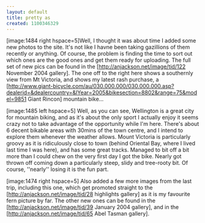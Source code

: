 ```yaml
---
layout: default
title: pretty as
created: 1100346329
---
```

[image:1484 right hspace=5]Well, I thought it was about time I added some new photos to the site.  It's not like I havne been taking gazillions of them recently or anything.  Of course, the problem is finding the time to sort out which ones are the good ones and get them ready for uploading.  The full set of new pics can be found in the [http://anjackson.net/image/tid/122 November 2004 gallery].  The one off to the right here shows a southernly view from Mt Victoria, and shows my latest rash purchase, a [http://www.giant-bicycle.com/au/030.000.000/030.000.000.asp?dealerid=&dealercountry=&lYear=2005&bikesection=8802&range=75&model=9851 Giant Rincon] mountain bike...
<!--break-->
[image:1485 left hspace=5] Well, as you can see, Wellington is a great city for mountain biking, and as it's about the only sport I actually enjoy it seems crazy not to take advantage of the opportunity while I'm here.  There's about 6 decent bikable areas with 30mins of the town centre, and I intend to explore them whenever the weather allows.  Mount Victoria is particularly groovy as it is ridiculously close to town (behind Oriental Bay, where I lived last time I was here), and has some great tracks.  Managed to bit off a bit more than I could chew on the very first day I got the bike.  Nearly got thrown off coming down a particularly steep, slidy and tree-rooty bit.  Of course, ''nearly'' losing it is the fun part.

[image:1474 right hspace=5] Also added a few more images from the last trip, including this one, which get promoted straight to the [http://anjackson.net/image/tid/28 highlights gallery] as it is my favourite fern picture by far.  The other new ones can be found in the [http://anjackson.net/image/tid/39 January 2004 gallery], and in the [http://anjackson.net/image/tid/65 Abel Tasman gallery].

